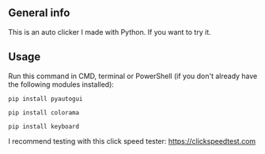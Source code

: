 ## General info
This is an auto clicker I made with Python. If you want to try it.
## Usage
Run this command in CMD, terminal or PowerShell (if you don't already have the following modules installed):
```
pip install pyautogui

pip install colorama

pip install keyboard

```
I recommend testing with this click speed tester: https://clickspeedtest.com
